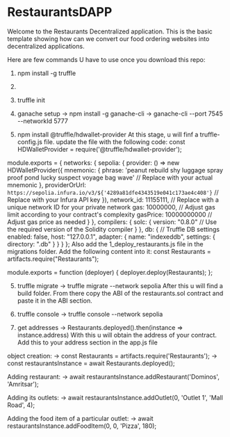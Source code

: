 # RestaurantsDAPP

Welcome to the Restaurants Decentralized application. This is the basic template showing how can we convert our food ordering websites into decentralized applications.

Here are few commands U have to use once you download this repo:
1. npm install -g truffle
2. 
3. truffle init

4. ganache setup
-> npm install -g ganache-cli
-> ganache-cli --port 7545 --networkId 5777
   
5. npm install @truffle/hdwallet-provider
At this stage, u will finf a truffle-config.js file. update the file with the following code:
const HDWalletProvider = require('@truffle/hdwallet-provider');

module.exports = {
  networks: {
    sepolia: {
      provider: () => new HDWalletProvider({
        mnemonic: {
          phrase: 'peanut rebuild shy luggage spray proof pond lucky suspect voyage bag wave' // Replace with your actual mnemonic
        },
        providerOrUrl: `https://sepolia.infura.io/v3/${'4289a81dfe4343519e041c173ae4c408'}` // Replace with your Infura API key
      }),
      network_id: 11155111,      // Replace with a unique network ID for your private network
      gas: 10000000,           // Adjust gas limit according to your contract's complexity
      gasPrice: 10000000000   // Adjust gas price as needed
    }
  },
  compilers: {
    solc: {
      version: "0.8.0" // Use the required version of the Solidity compiler
    }
  },
  db: {
    // Truffle DB settings
    enabled: false,
    host: "127.0.0.1",
    adapter: {
      name: "indexeddb",
      settings: {
        directory: ".db"
      }
    }
  }
};
Also add the 1_deploy_restaurants.js file in the migrations folder. Add the following content into it: 
const Restaurants = artifacts.require("Restaurants");

module.exports = function (deployer) {
  deployer.deploy(Restaurants);
};

5. truffle migrate
-> truffle migrate --network sepolia
After this u will find a build folder. From there copy the ABI of the restaurants.sol contract and paste it in the ABI section.

7. truffle console
-> truffle console --network sepolia
   
8. get addresses
-> Restaurants.deployed().then(instance => instance.address)
With this u will obtain the address of your contract. Add this to your address section in the app.js file

object creation: 
-> const Restaurants = artifacts.require('Restaurants');
-> const restaurantsInstance = await Restaurants.deployed();
   
Adding restaurant: 
-> await restaurantsInstance.addRestaurant('Dominos', 'Amritsar'); 

Adding its outlets: 
-> await restaurantsInstance.addOutlet(0, 'Outlet 1', 'Mall Road', 4);

Adding the food item of a particular outlet:
-> await restaurantsInstance.addFoodItem(0, 0, 'Pizza', 180);
